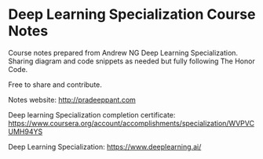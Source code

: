 # Deep Learning Specialization Course Notes
Course notes prepared from Andrew NG Deep Learning Specialization. Sharing diagram and code snippets as needed but fully following The Honor Code.

Free to share and contribute.


Notes website: http://pradeeppant.com

Deep learning Specialization completion certificate: https://www.coursera.org/account/accomplishments/specialization/WVPVCUMH94YS

Deep Learning Specialization: https://www.deeplearning.ai/
